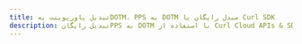 ---title: تبدیل پاورپوینت بهDOTM، PPS به DOTM مبدل رایگان یا Curl SDKdescription: تبدیل رایگانPPS به DOTM با استفاده از Curl Cloud APIs & SDK. همچنین اسناد Microsoft PowerPoint را در Cloud ایجاد، ویرایش و رندر کنید.---
